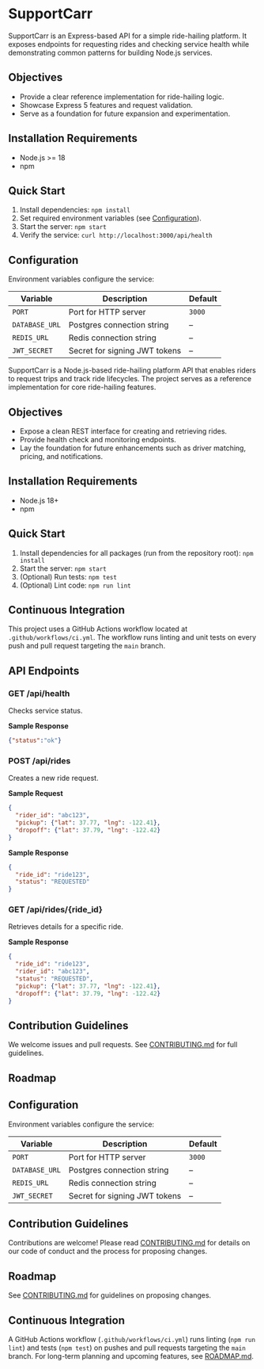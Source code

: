 # SupportCarr

SupportCarr is an Express-based API for a simple ride-hailing platform. It exposes endpoints for requesting rides and checking service health while demonstrating common patterns for building Node.js services. 

## Objectives
- Provide a clear reference implementation for ride-hailing logic.
- Showcase Express 5 features and request validation.
- Serve as a foundation for future expansion and experimentation.

## Installation Requirements
- Node.js >= 18
- npm

## Quick Start
1. Install dependencies: `npm install`
2. Set required environment variables (see [Configuration](#configuration)).
3. Start the server: `npm start`
4. Verify the service: `curl http://localhost:3000/api/health`

## Configuration
Environment variables configure the service:

| Variable | Description | Default |
|----------|-------------|---------|
| `PORT` | Port for HTTP server | `3000` |
| `DATABASE_URL` | Postgres connection string | – |
| `REDIS_URL` | Redis connection string | – |
| `JWT_SECRET` | Secret for signing JWT tokens | – |
SupportCarr is a Node.js-based ride-hailing platform API that enables riders to request trips and track ride lifecycles. The project serves as a reference implementation for core ride-hailing features.

## Objectives

- Expose a clean REST interface for creating and retrieving rides.
- Provide health check and monitoring endpoints.
- Lay the foundation for future enhancements such as driver matching, pricing, and notifications.

## Installation Requirements

- Node.js 18+
- npm

## Quick Start

1. Install dependencies for all packages (run from the repository root): `npm install`
2. Start the server: `npm start`
3. (Optional) Run tests: `npm test`
4. (Optional) Lint code: `npm run lint`

## Continuous Integration

This project uses a GitHub Actions workflow located at `.github/workflows/ci.yml`.
The workflow runs linting and unit tests on every push and pull request targeting the `main` branch.

## API Endpoints

### GET /api/health
Checks service status.

**Sample Response**
```json
{"status":"ok"}
```

### POST /api/rides
Creates a new ride request.

**Sample Request**
```json
{
  "rider_id": "abc123",
  "pickup": {"lat": 37.77, "lng": -122.41},
  "dropoff": {"lat": 37.79, "lng": -122.42}
}
```

**Sample Response**
```json
{
  "ride_id": "ride123",
  "status": "REQUESTED"
}
```

### GET /api/rides/{ride_id}
Retrieves details for a specific ride.

**Sample Response**
```json
{
  "ride_id": "ride123",
  "rider_id": "abc123",
  "status": "REQUESTED",
  "pickup": {"lat": 37.77, "lng": -122.41},
  "dropoff": {"lat": 37.79, "lng": -122.42}
}
```

## Contribution Guidelines
We welcome issues and pull requests. See [CONTRIBUTING.md](CONTRIBUTING.md) for full guidelines.

## Roadmap
## Configuration

Environment variables configure the service:

| Variable | Description | Default |
|----------|-------------|---------|
| `PORT` | Port for HTTP server | `3000` |
| `DATABASE_URL` | Postgres connection string | – |
| `REDIS_URL` | Redis connection string | – |
| `JWT_SECRET` | Secret for signing JWT tokens | – |

## Contribution Guidelines

Contributions are welcome! Please read [CONTRIBUTING.md](CONTRIBUTING.md) for details on our code of conduct and the process for proposing changes.

## Roadmap

See [CONTRIBUTING.md](CONTRIBUTING.md) for guidelines on proposing changes.

## Continuous Integration

A GitHub Actions workflow (`.github/workflows/ci.yml`) runs linting (`npm run lint`) and tests (`npm test`) on pushes and pull requests targeting the `main` branch.
For long-term planning and upcoming features, see [ROADMAP.md](ROADMAP.md).
